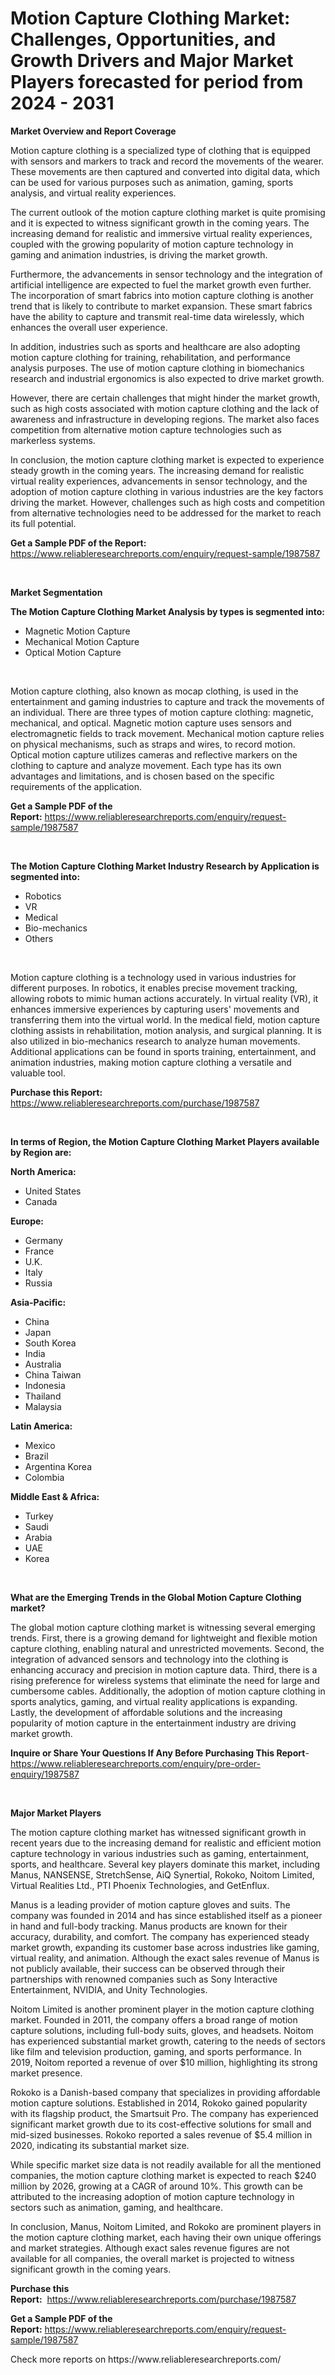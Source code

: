 <p><h1>Motion Capture Clothing Market: Challenges, Opportunities, and Growth Drivers and Major Market Players forecasted for period from 2024 - 2031</h1></p><p><strong>Market Overview and Report Coverage</strong></p>
<p><p>Motion capture clothing is a specialized type of clothing that is equipped with sensors and markers to track and record the movements of the wearer. These movements are then captured and converted into digital data, which can be used for various purposes such as animation, gaming, sports analysis, and virtual reality experiences.</p><p>The current outlook of the motion capture clothing market is quite promising and it is expected to witness significant growth in the coming years. The increasing demand for realistic and immersive virtual reality experiences, coupled with the growing popularity of motion capture technology in gaming and animation industries, is driving the market growth.</p><p>Furthermore, the advancements in sensor technology and the integration of artificial intelligence are expected to fuel the market growth even further. The incorporation of smart fabrics into motion capture clothing is another trend that is likely to contribute to market expansion. These smart fabrics have the ability to capture and transmit real-time data wirelessly, which enhances the overall user experience.</p><p>In addition, industries such as sports and healthcare are also adopting motion capture clothing for training, rehabilitation, and performance analysis purposes. The use of motion capture clothing in biomechanics research and industrial ergonomics is also expected to drive market growth.</p><p>However, there are certain challenges that might hinder the market growth, such as high costs associated with motion capture clothing and the lack of awareness and infrastructure in developing regions. The market also faces competition from alternative motion capture technologies such as markerless systems.</p><p>In conclusion, the motion capture clothing market is expected to experience steady growth in the coming years. The increasing demand for realistic virtual reality experiences, advancements in sensor technology, and the adoption of motion capture clothing in various industries are the key factors driving the market. However, challenges such as high costs and competition from alternative technologies need to be addressed for the market to reach its full potential.</p></p>
<p><strong>Get a Sample PDF of the Report:</strong> <a href="https://www.reliableresearchreports.com/enquiry/request-sample/1987587">https://www.reliableresearchreports.com/enquiry/request-sample/1987587</a></p>
<p>&nbsp;</p>
<p><strong>Market Segmentation</strong></p>
<p><strong>The Motion Capture Clothing Market Analysis by types is segmented into:</strong></p>
<p><ul><li>Magnetic Motion Capture</li><li>Mechanical Motion Capture</li><li>Optical Motion Capture</li></ul></p>
<p>&nbsp;</p>
<p><p>Motion capture clothing, also known as mocap clothing, is used in the entertainment and gaming industries to capture and track the movements of an individual. There are three types of motion capture clothing: magnetic, mechanical, and optical. Magnetic motion capture uses sensors and electromagnetic fields to track movement. Mechanical motion capture relies on physical mechanisms, such as straps and wires, to record motion. Optical motion capture utilizes cameras and reflective markers on the clothing to capture and analyze movement. Each type has its own advantages and limitations, and is chosen based on the specific requirements of the application.</p></p>
<p><strong>Get a Sample PDF of the Report:</strong>&nbsp;<a href="https://www.reliableresearchreports.com/enquiry/request-sample/1987587">https://www.reliableresearchreports.com/enquiry/request-sample/1987587</a></p>
<p>&nbsp;</p>
<p><strong>The Motion Capture Clothing Market Industry Research by Application is segmented into:</strong></p>
<p><ul><li>Robotics</li><li>VR</li><li>Medical</li><li>Bio-mechanics</li><li>Others</li></ul></p>
<p>&nbsp;</p>
<p><p>Motion capture clothing is a technology used in various industries for different purposes. In robotics, it enables precise movement tracking, allowing robots to mimic human actions accurately. In virtual reality (VR), it enhances immersive experiences by capturing users' movements and transferring them into the virtual world. In the medical field, motion capture clothing assists in rehabilitation, motion analysis, and surgical planning. It is also utilized in bio-mechanics research to analyze human movements. Additional applications can be found in sports training, entertainment, and animation industries, making motion capture clothing a versatile and valuable tool.</p></p>
<p><strong>Purchase this Report:</strong>&nbsp; <a href="https://www.reliableresearchreports.com/purchase/1987587">https://www.reliableresearchreports.com/purchase/1987587</a></p>
<p>&nbsp;</p>
<p><strong>In terms of Region, the Motion Capture Clothing Market Players available by Region are:</strong></p>
<p>
    <p> <strong> North America: </strong>
        <ul>
            <li>United States</li>
            <li>Canada</li>
        </ul>
        </p> 
    <p> <strong> Europe: </strong>
        <ul>
            <li>Germany</li>
            <li>France</li>
            <li>U.K.</li>
            <li>Italy</li>
            <li>Russia</li>
        </ul>
        </p> 
    <p> <strong> Asia-Pacific: </strong>
        <ul>
            <li>China</li>
            <li>Japan</li>
            <li>South Korea</li>
            <li>India</li>
            <li>Australia</li>
            <li>China Taiwan</li>
            <li>Indonesia</li>
            <li>Thailand</li>
            <li>Malaysia</li>
        </ul>
        </p> 
    <p> <strong> Latin America: </strong>
        <ul>
            <li>Mexico</li>
            <li>Brazil</li>
            <li>Argentina Korea</li>
            <li>Colombia</li>
        </ul>
        </p> 
    <p> <strong> Middle East & Africa: </strong>
        <ul>
            <li>Turkey</li>
            <li>Saudi</li>
            <li>Arabia</li>
            <li>UAE</li>
            <li>Korea</li>
        </ul>
    </p>
    </p>
<p>&nbsp;</p>
<p><strong>What are the Emerging Trends in the Global Motion Capture Clothing market?</strong></p>
<p><p>The global motion capture clothing market is witnessing several emerging trends. First, there is a growing demand for lightweight and flexible motion capture clothing, enabling natural and unrestricted movements. Second, the integration of advanced sensors and technology into the clothing is enhancing accuracy and precision in motion capture data. Third, there is a rising preference for wireless systems that eliminate the need for large and cumbersome cables. Additionally, the adoption of motion capture clothing in sports analytics, gaming, and virtual reality applications is expanding. Lastly, the development of affordable solutions and the increasing popularity of motion capture in the entertainment industry are driving market growth.</p></p>
<p><strong>Inquire or Share Your Questions If Any Before Purchasing This Report</strong>- <a href="https://www.reliableresearchreports.com/enquiry/pre-order-enquiry/1987587">https://www.reliableresearchreports.com/enquiry/pre-order-enquiry/1987587</a></p>
<p>&nbsp;</p>
<p><strong>Major Market Players</strong></p>
<p><p>The motion capture clothing market has witnessed significant growth in recent years due to the increasing demand for realistic and efficient motion capture technology in various industries such as gaming, entertainment, sports, and healthcare. Several key players dominate this market, including Manus, NANSENSE, StretchSense, AiQ Synertial, Rokoko, Noitom Limited, Virtual Realities Ltd., PTI Phoenix Technologies, and GetEnflux.</p><p>Manus is a leading provider of motion capture gloves and suits. The company was founded in 2014 and has since established itself as a pioneer in hand and full-body tracking. Manus products are known for their accuracy, durability, and comfort. The company has experienced steady market growth, expanding its customer base across industries like gaming, virtual reality, and animation. Although the exact sales revenue of Manus is not publicly available, their success can be observed through their partnerships with renowned companies such as Sony Interactive Entertainment, NVIDIA, and Unity Technologies.</p><p>Noitom Limited is another prominent player in the motion capture clothing market. Founded in 2011, the company offers a broad range of motion capture solutions, including full-body suits, gloves, and headsets. Noitom has experienced substantial market growth, catering to the needs of sectors like film and television production, gaming, and sports performance. In 2019, Noitom reported a revenue of over $10 million, highlighting its strong market presence.</p><p>Rokoko is a Danish-based company that specializes in providing affordable motion capture solutions. Established in 2014, Rokoko gained popularity with its flagship product, the Smartsuit Pro. The company has experienced significant market growth due to its cost-effective solutions for small and mid-sized businesses. Rokoko reported a sales revenue of $5.4 million in 2020, indicating its substantial market size.</p><p>While specific market size data is not readily available for all the mentioned companies, the motion capture clothing market is expected to reach $240 million by 2026, growing at a CAGR of around 10%. This growth can be attributed to the increasing adoption of motion capture technology in sectors such as animation, gaming, and healthcare.</p><p>In conclusion, Manus, Noitom Limited, and Rokoko are prominent players in the motion capture clothing market, each having their own unique offerings and market strategies. Although exact sales revenue figures are not available for all companies, the overall market is projected to witness significant growth in the coming years.</p></p>
<p><strong>Purchase this Report:</strong>&nbsp;&nbsp;<a href="https://www.reliableresearchreports.com/purchase/1987587">https://www.reliableresearchreports.com/purchase/1987587</a></p>
<p></p>
<p><strong>Get a Sample PDF of the Report:</strong>&nbsp;<a href="https://www.reliableresearchreports.com/enquiry/request-sample/1987587">https://www.reliableresearchreports.com/enquiry/request-sample/1987587</a></p>
<p>Check more reports on https://www.reliableresearchreports.com/</p>